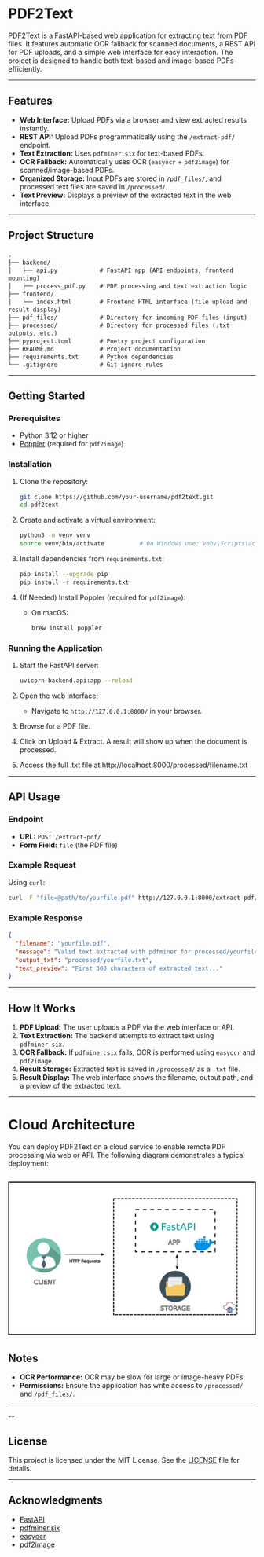 # PDF2Text

PDF2Text is a FastAPI-based web application for extracting text from PDF files. It features automatic OCR fallback for scanned documents, a REST API for PDF uploads, and a simple web interface for easy interaction. The project is designed to handle both text-based and image-based PDFs efficiently.

---

## Features

- **Web Interface:** Upload PDFs via a browser and view extracted results instantly.
- **REST API:** Upload PDFs programmatically using the `/extract-pdf/` endpoint.
- **Text Extraction:** Uses `pdfminer.six` for text-based PDFs.
- **OCR Fallback:** Automatically uses OCR (`easyocr` + `pdf2image`) for scanned/image-based PDFs.
- **Organized Storage:** Input PDFs are stored in `/pdf_files/`, and processed text files are saved in `/processed/`.
- **Text Preview:** Displays a preview of the extracted text in the web interface.

---

## Project Structure

```
.
├── backend/
│   ├── api.py            # FastAPI app (API endpoints, frontend mounting)
│   ├── process_pdf.py    # PDF processing and text extraction logic
├── frontend/
│   └── index.html        # Frontend HTML interface (file upload and result display)
├── pdf_files/            # Directory for incoming PDF files (input)
├── processed/            # Directory for processed files (.txt outputs, etc.)
├── pyproject.toml        # Poetry project configuration
├── README.md             # Project documentation
├── requirements.txt      # Python dependencies
└── .gitignore            # Git ignore rules
```

---

## Getting Started

### Prerequisites

- Python 3.12 or higher
- [Poppler](https://github.com/Belval/pdf2image#how-to-install) (required for `pdf2image`)

### Installation

1. Clone the repository:
   ```bash
   git clone https://github.com/your-username/pdf2text.git
   cd pdf2text
   ```

2. Create and activate a virtual environment:
   ```bash
   python3 -m venv venv
   source venv/bin/activate          # On Windows use: venv\Scripts\activate
   ```

3. Install dependencies from `requirements.txt`:
   ```bash
   pip install --upgrade pip
   pip install -r requirements.txt
   ```

4. (If Needed) Install Poppler (required for `pdf2image`):
   - On macOS:
     ```bash
     brew install poppler
     ```

### Running the Application

1. Start the FastAPI server:
   ```bash
   uvicorn backend.api:app --reload
   ```

2. Open the web interface:
   - Navigate to `http://127.0.0.1:8000/` in your browser.

3. Browse for a PDF file.

4. Click on Upload & Extract. A result will show up when the document is processed.

5. Access the full .txt file at http://localhost:8000/processed/filename.txt 

---

## API Usage

### Endpoint

- **URL:** `POST /extract-pdf/`
- **Form Field:** `file` (the PDF file)

### Example Request

Using `curl`:
```bash
curl -F "file=@path/to/yourfile.pdf" http://127.0.0.1:8000/extract-pdf/
```

### Example Response

```json
{
  "filename": "yourfile.pdf",
  "message": "Valid text extracted with pdfminer for processed/yourfile.pdf",
  "output_txt": "processed/yourfile.txt",
  "text_preview": "First 300 characters of extracted text..."
}
```

---

## How It Works

1. **PDF Upload:** The user uploads a PDF via the web interface or API.
2. **Text Extraction:** The backend attempts to extract text using `pdfminer.six`.
3. **OCR Fallback:** If `pdfminer.six` fails, OCR is performed using `easyocr` and `pdf2image`.
4. **Result Storage:** Extracted text is saved in `/processed/` as a `.txt` file.
5. **Result Display:** The web interface shows the filename, output path, and a preview of the extracted text.

---

# Cloud Architecture

You can deploy PDF2Text on a cloud service to enable remote PDF processing via web or API. The following diagram demonstrates a typical deployment:

![Cloud Architecture Diagram](docs/diag.png)
---
## Notes

- **OCR Performance:** OCR may be slow for large or image-heavy PDFs.
- **Permissions:** Ensure the application has write access to `/processed/` and `/pdf_files/`.

---

-- 

## License

This project is licensed under the MIT License. See the [LICENSE](LICENSE) file for details.

---

## Acknowledgments

- [FastAPI](https://fastapi.tiangolo.com/)
- [pdfminer.six](https://github.com/pdfminer/pdfminer.six)
- [easyocr](https://github.com/JaidedAI/EasyOCR)
- [pdf2image](https://github.com/Belval/pdf2image)